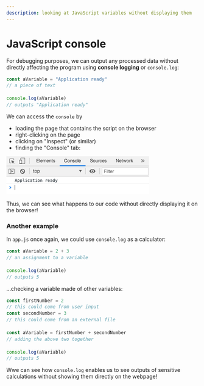 ```yaml
---
description: looking at JavaScript variables without displaying them
---
```


# JavaScript console

For debugging purposes, we can output any processed data without directly affecting the program using **console logging** or `console.log`:

```javascript
const aVariable = "Application ready"
// a piece of text 

console.log(aVariable) 
// outputs "Application ready" 
```

We can access the `console` by&#x20;

* loading the page that contains the script on the browser
* right-clicking on the page
* clicking on "Inspect" (or similar)
* finding the "Console" tab:&#x20;

![](../../../../.gitbook/assets/docs-console-log.png)

Thus, we can see what happens to our code without directly displaying it on the browser!

### Another example

In `app.js` once again, we could use `console.log` as a calculator:

```javascript
const aVariable = 2 + 3
// an assignment to a variable

console.log(aVariable) 
// outputs 5
```

...checking a variable made of other variables:

```javascript
const firstNumber = 2     
// this could come from user input
const secondNumber = 3    
// this could come from an external file

const aVariable = firstNumber + secondNumber
// adding the above two together

console.log(aVariable) 
// outputs 5
```

Wwe can see how `console.log` enables us to see outputs of sensitive calculations without showing them directly on the webpage!
